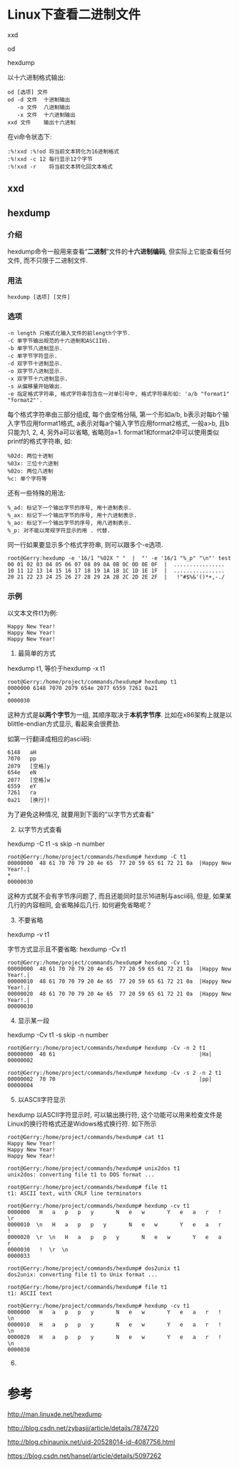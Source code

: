 
# Linux下查看二进制文件

xxd

od

hexdump

以十六进制格式输出: 

```
od [选项] 文件
od -d 文件  十进制输出
   -o 文件  八进制输出
   -x 文件  十六进制输出
xxd 文件    输出十六进制
```

在vi命令状态下: 

```
:%!xxd :%!od 将当前文本转化为16进制格式
:%!xxd -c 12 每行显示12个字节
:%!xxd -r    将当前文本转化回文本格式
```

## xxd


## hexdump

### 介绍

hexdump命令一般用来查看“**二进制**”文件的**十六进制编码**, 但实际上它能查看任何文件, 而不只限于二进制文件. 

### 用法

```
hexdump [选项] [文件]
```

### 选项

```
-n length 只格式化输入文件的前length个字节. 
-C 单字节输出规范的十六进制和ASCII码. 
-b 单字节八进制显示. 
-c 单字节字符显示. 
-d 双字节十进制显示. 
-o 双字节八进制显示. 
-x 双字节十六进制显示. 
-s 从偏移量开始输出. 
-e 指定格式字符串, 格式字符串包含在一对单引号中, 格式字符串形如: 'a/b "format1" "format2"'. 
```

每个格式字符串由三部分组成, 每个由空格分隔, 第一个形如a/b, b表示对每b个输入字节应用format1格式, a表示对每a个输入字节应用format2格式, 一般a>b, 且b只能为1, 2, 4, 另外a可以省略, 省略则a=1. format1和format2中可以使用类似printf的格式字符串, 如: 

```
%02d: 两位十进制
%03x: 三位十六进制
%02o: 两位八进制
%c: 单个字符等
```

还有一些特殊的用法: 

```
%_ad: 标记下一个输出字节的序号, 用十进制表示. 
%_ax: 标记下一个输出字节的序号, 用十六进制表示. 
%_ao: 标记下一个输出字节的序号, 用八进制表示. 
%_p: 对不能以常规字符显示的用 . 代替. 
```

同一行如果要显示多个格式字符串, 则可以跟多个-e选项. 

```
root@Gerry:hexdump -e '16/1 "%02X " "  |  "' -e '16/1 "%_p" "\n"' test
00 01 02 03 04 05 06 07 08 09 0A 0B 0C 0D 0E 0F  |  ................  
10 11 12 13 14 15 16 17 18 19 1A 1B 1C 1D 1E 1F  |  ................  
20 21 22 23 24 25 26 27 28 29 2A 2B 2C 2D 2E 2F  |   !"#$%&'()*+,-./ 
```

### 示例

以文本文件t1为例: 

```
Happy New Year!
Happy New Year!
Happy New Year!
```

1. 最简单的方式

hexdump t1, 等价于hexdump -x t1

```
root@Gerry:/home/project/commands/hexdump# hexdump t1 
0000000 6148 7070 2079 654e 2077 6559 7261 0a21
*
0000030
```

这种方式是**以两个字节**为一组, 其顺序取决于**本机字节序**. 比如在x86架构上就是以blittle-endian方式显示, 看起来会很费劲. 

如第一行翻译成相应的ascii码: 

```
6148   aH
7070   pp
2079   [空格]y
654e   eN
2077   [空格]w
6559   eY
7261   ra
0a21   [换行]!
```

为了避免这种情况, 就要用到下面的“以字节方式查看”

2. 以字节方式查看

hexdump -C t1 -s skip -n number

```
root@Gerry:/home/project/commands/hexdump# hexdump -C t1 
00000000  48 61 70 70 79 20 4e 65  77 20 59 65 61 72 21 0a  |Happy New Year!.|
*
00000030
```

这种方式就不会有字节序问题了, 而且还能同时显示16进制与ascii码, 但是, 如果某几行的内容相同, 会省略掉后几行. 如何避免省略呢？

3. 不要省略

hexdump -v t1

字节方式显示且不要省略: hexdump -Cv t1

```
root@Gerry:/home/project/commands/hexdump# hexdump -Cv t1 
00000000  48 61 70 70 79 20 4e 65  77 20 59 65 61 72 21 0a  |Happy New Year!.|
00000010  48 61 70 70 79 20 4e 65  77 20 59 65 61 72 21 0a  |Happy New Year!.|
00000020  48 61 70 70 79 20 4e 65  77 20 59 65 61 72 21 0a  |Happy New Year!.|
00000030
```

4. 显示某一段
 
hexdump -Cv t1 -s skip -n number

```
root@Gerry:/home/project/commands/hexdump# hexdump -Cv -n 2 t1
00000000  48 61                                             |Ha|
00000002
```

```
root@Gerry:/home/project/commands/hexdump# hexdump -Cv -s 2 -n 2 t1
00000002  70 70                                             |pp|
00000004
```

5. 以ASCII字符显示

hexdump 以ASCII字符显示时, 可以输出换行符, 这个功能可以用来检查文件是Linux的换行符格式还是Widows格式换行符. 如下所示

```
root@Gerry:/home/project/commands/hexdump# cat t1
Happy New Year!
Happy New Year!
Happy New Year!

root@Gerry:/home/project/commands/hexdump# unix2dos t1
unix2dos: converting file t1 to DOS format ...

root@Gerry:/home/project/commands/hexdump# file t1
t1: ASCII text, with CRLF line terminators

root@Gerry:/home/project/commands/hexdump# hexdump -cv t1
0000000   H   a   p   p   y       N   e   w       Y   e   a   r   !  \r
0000010  \n   H   a   p   p   y       N   e   w       Y   e   a   r   !
0000020  \r  \n   H   a   p   p   y       N   e   w       Y   e   a   r
0000030   !  \r  \n                                                    
0000033

root@Gerry:/home/project/commands/hexdump# dos2unix t1
dos2unix: converting file t1 to Unix format ...

root@Gerry:/home/project/commands/hexdump# file t1
t1: ASCII text

root@Gerry:/home/project/commands/hexdump# hexdump -cv t1
0000000   H   a   p   p   y       N   e   w       Y   e   a   r   !  \n
0000010   H   a   p   p   y       N   e   w       Y   e   a   r   !  \n
0000020   H   a   p   p   y       N   e   w       Y   e   a   r   !  \n
0000030
```

6. 


# 参考

http://man.linuxde.net/hexdump

http://blog.csdn.net/zybasjj/article/details/7874720

http://blog.chinaunix.net/uid-20528014-id-4087756.html

https://blog.csdn.net/hansel/article/details/5097262